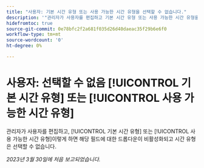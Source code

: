```yaml
---
title: "사용자: 기본 시간 유형 또는 사용 가능한 시간 유형을 선택할 수 없습니다."
description: '"관리자가 사용자를 편집하고 기본 시간 유형 또는 사용 가능한 시간 유형을 선택하려고 하면 해당 필드에 대한 드롭다운이 비활성화되고 시간 유형은 선택할 수 없습니다. ”'
hidefromtoc: true
source-git-commit: 0e78bfc2f2a681f035d26d40daeac35f29b6e6f0
workflow-type: tm+mt
source-wordcount: '0'
ht-degree: 0%

---
```



# 사용자: 선택할 수 없음 [!UICONTROL 기본 시간 유형] 또는 [!UICONTROL 사용 가능한 시간 유형]

관리자가 사용자를 편집하고, [!UICONTROL 기본 시간 유형] 또는 [!UICONTROL 사용 가능한 시간 유형]이렇게 하면 해당 필드에 대한 드롭다운이 비활성화되고 시간 유형은 선택할 수 없습니다.

_2023년 3월 30일에 처음 보고되었습니다._

